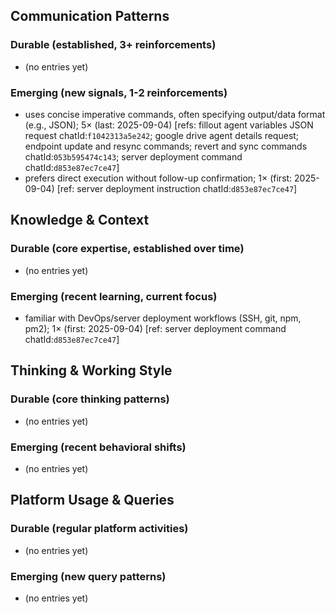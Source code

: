 ## Communication Patterns
### Durable (established, 3+ reinforcements)
- (no entries yet)

### Emerging (new signals, 1-2 reinforcements)
- uses concise imperative commands, often specifying output/data format (e.g., JSON); 5× (last: 2025-09-04) [refs: fillout agent variables JSON request chatId:`f1042313a5e242`; google drive agent details request; endpoint update and resync commands; revert and sync commands chatId:`053b595474c143`; server deployment command chatId:`d853e87ec7ce47`]
- prefers direct execution without follow-up confirmation; 1× (first: 2025-09-04) [ref: server deployment instruction chatId:`d853e87ec7ce47`]

## Knowledge & Context
### Durable (core expertise, established over time)
- (no entries yet)

### Emerging (recent learning, current focus)
- familiar with DevOps/server deployment workflows (SSH, git, npm, pm2); 1× (first: 2025-09-04) [ref: server deployment command chatId:`d853e87ec7ce47`]

## Thinking & Working Style
### Durable (core thinking patterns)
- (no entries yet)

### Emerging (recent behavioral shifts)
- (no entries yet)

## Platform Usage & Queries
### Durable (regular platform activities)
- (no entries yet)

### Emerging (new query patterns)
- (no entries yet)